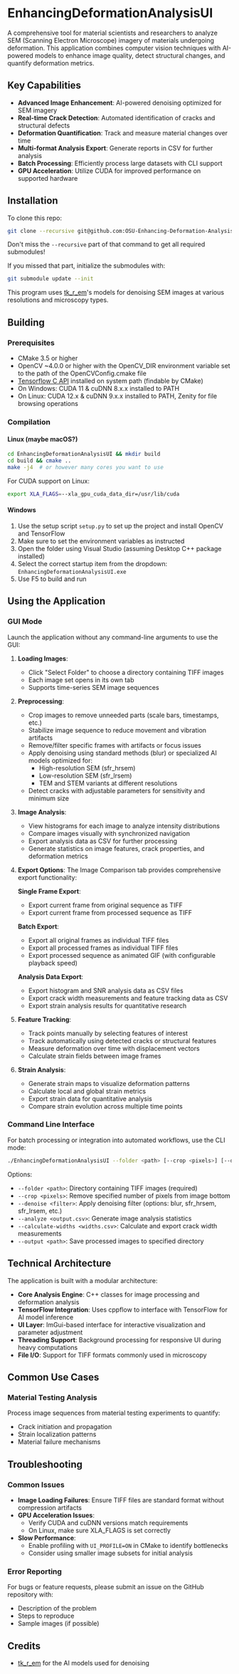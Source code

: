 # EnhancingDeformationAnalysisUI

A comprehensive tool for material scientists and researchers to analyze SEM (Scanning Electron Microscope) imagery of materials undergoing deformation. This application combines computer vision techniques with AI-powered models to enhance image quality, detect structural changes, and quantify deformation metrics.

## Key Capabilities

- **Advanced Image Enhancement**: AI-powered denoising optimized for SEM imagery
- **Real-time Crack Detection**: Automated identification of cracks and structural defects
- **Deformation Quantification**: Track and measure material changes over time
- **Multi-format Analysis Export**: Generate reports in CSV for further analysis
- **Batch Processing**: Efficiently process large datasets with CLI support
- **GPU Acceleration**: Utilize CUDA for improved performance on supported hardware

## Installation

To clone this repo:
```bash
git clone --recursive git@github.com:OSU-Enhancing-Deformation-Analysis/EnhancingDeformationAnalysisUI
```
Don't miss the `--recursive` part of that command to get all required submodules!

If you missed that part, initialize the submodules with:
```bash
git submodule update --init
```

This program uses [tk_r_em](https://github.com/Ivanlh20/tk_r_em)'s models for denoising SEM images at various resolutions and microscopy types.

## Building

### Prerequisites
- CMake 3.5 or higher
- OpenCV ~4.0.0 or higher with the OpenCV_DIR environment variable set to the path of the OpenCVConfig.cmake file
- [Tensorflow C API](https://www.tensorflow.org/install/lang_c) installed on system path (findable by CMake)
- On Windows: CUDA 11 & cuDNN 8.x.x installed to PATH
- On Linux: CUDA 12.x & cuDNN 9.x.x installed to PATH, Zenity for file browsing operations

### Compilation

#### Linux (maybe macOS?)
```bash
cd EnhancingDeformationAnalysisUI && mkdir build
cd build && cmake ..
make -j4  # or however many cores you want to use
```

For CUDA support on Linux:
```bash
export XLA_FLAGS=--xla_gpu_cuda_data_dir=/usr/lib/cuda
```

#### Windows
1. Use the setup script `setup.py` to set up the project and install OpenCV and TensorFlow
2. Make sure to set the environment variables as instructed
3. Open the folder using Visual Studio (assuming Desktop C++ package installed)
4. Select the correct startup item from the dropdown: `EnhancingDeformationAnalysisUI.exe`
5. Use F5 to build and run

## Using the Application

### GUI Mode

Launch the application without any command-line arguments to use the GUI:

1. **Loading Images**: 
   - Click "Select Folder" to choose a directory containing TIFF images
   - Each image set opens in its own tab
   - Supports time-series SEM image sequences

2. **Preprocessing**:
   - Crop images to remove unneeded parts (scale bars, timestamps, etc.)
   - Stabilize image sequence to reduce movement and vibration artifacts
   - Remove/filter specific frames with artifacts or focus issues
   - Apply denoising using standard methods (blur) or specialized AI models optimized for:
     - High-resolution SEM (sfr_hrsem)
     - Low-resolution SEM (sfr_lrsem)
     - TEM and STEM variants at different resolutions
   - Detect cracks with adjustable parameters for sensitivity and minimum size

3. **Image Analysis**:
   - View histograms for each image to analyze intensity distributions
   - Compare images visually with synchronized navigation
   - Export analysis data as CSV for further processing
   - Generate statistics on image features, crack properties, and deformation metrics

4. **Export Options**:
   The Image Comparison tab provides comprehensive export functionality:
   
   **Single Frame Export**:
   - Export current frame from original sequence as TIFF
   - Export current frame from processed sequence as TIFF
   
   **Batch Export**:
   - Export all original frames as individual TIFF files
   - Export all processed frames as individual TIFF files
   - Export processed sequence as animated GIF (with configurable playback speed)
   
   **Analysis Data Export**:
   - Export histogram and SNR analysis data as CSV files
   - Export crack width measurements and feature tracking data as CSV
   - Export strain analysis results for quantitative research

5. **Feature Tracking**:
   - Track points manually by selecting features of interest
   - Track automatically using detected cracks or structural features
   - Measure deformation over time with displacement vectors
   - Calculate strain fields between image frames

6. **Strain Analysis**:
   - Generate strain maps to visualize deformation patterns
   - Calculate local and global strain metrics
   - Export strain data for quantitative analysis
   - Compare strain evolution across multiple time points

### Command Line Interface

For batch processing or integration into automated workflows, use the CLI mode:

```bash
./EnhancingDeformationAnalysisUI --folder <path> [--crop <pixels>] [--denoise <blur/sfr_hrsem/...>] [--analyze <output.csv>] [--calculate-widths <widths.csv>] [--output <path>]
```

Options:
- `--folder <path>`: Directory containing TIFF images (required)
- `--crop <pixels>`: Remove specified number of pixels from image bottom
- `--denoise <filter>`: Apply denoising filter (options: blur, sfr_hrsem, sfr_lrsem, etc.)
- `--analyze <output.csv>`: Generate image analysis statistics
- `--calculate-widths <widths.csv>`: Calculate and export crack width measurements
- `--output <path>`: Save processed images to specified directory

## Technical Architecture

The application is built with a modular architecture:

- **Core Analysis Engine**: C++ classes for image processing and deformation analysis
- **TensorFlow Integration**: Uses cppflow to interface with TensorFlow for AI model inference
- **UI Layer**: ImGui-based interface for interactive visualization and parameter adjustment
- **Threading Support**: Background processing for responsive UI during heavy computations
- **File I/O**: Support for TIFF formats commonly used in microscopy

## Common Use Cases

### Material Testing Analysis
Process image sequences from material testing experiments to quantify:
- Crack initiation and propagation 
- Strain localization patterns
- Material failure mechanisms

## Troubleshooting

### Common Issues

- **Image Loading Failures**: Ensure TIFF files are standard format without compression artifacts
- **GPU Acceleration Issues**: 
  - Verify CUDA and cuDNN versions match requirements
  - On Linux, make sure XLA_FLAGS is set correctly
- **Slow Performance**: 
  - Enable profiling with `UI_PROFILE=ON` in CMake to identify bottlenecks
  - Consider using smaller image subsets for initial analysis

### Error Reporting

For bugs or feature requests, please submit an issue on the GitHub repository with:
- Description of the problem
- Steps to reproduce
- Sample images (if possible)

## Credits
- [tk_r_em](https://github.com/Ivanlh20/tk_r_em) for the AI models used for denoising

